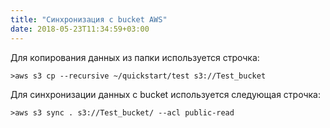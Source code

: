 ```yaml
---
title: "Синхронизация с bucket AWS"
date: 2018-05-23T11:34:59+03:00
---
```


<!--more-->
Для копирования данных из папки используется строчка:  
```
>aws s3 cp --recursive ~/quickstart/test s3://Test_bucket
```          
     
Для синхронизации данных с bucket используется следующая строчка:  
```
>aws s3 sync . s3://Test_bucket/ --acl public-read
```